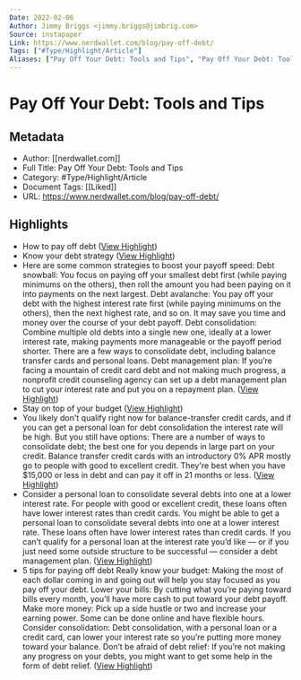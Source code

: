 ```yaml
---
Date: 2022-02-06
Author: Jimmy Briggs <jimmy.briggs@jimbrig.com>
Source: instapaper
Link: https://www.nerdwallet.com/blog/pay-off-debt/
Tags: ["#Type/Highlight/Article"]
Aliases: ["Pay Off Your Debt: Tools and Tips", "Pay Off Your Debt: Tools and Tips"]
---
```

# Pay Off Your Debt: Tools and Tips

## Metadata
- Author: [[nerdwallet.com]]
- Full Title: Pay Off Your Debt: Tools and Tips
- Category: #Type/Highlight/Article
- Document Tags: [[Liked]] 
- URL: https://www.nerdwallet.com/blog/pay-off-debt/

## Highlights
- How to pay off debt ([View Highlight](https://instapaper.com/read/1432475639/17062501))
- Know your debt strategy ([View Highlight](https://instapaper.com/read/1432475639/17062502))
- Here are some common strategies to boost your payoff speed:
  Debt snowball: You focus on paying off your smallest debt first (while paying minimums on the others), then roll the amount you had been paying on it into payments on the next largest.
  Debt avalanche: You pay off your debt with the highest interest rate first (while paying minimums on the others), then the next highest rate, and so on. It may save you time and money over the course of your debt payoff.
  Debt consolidation: Combine multiple old debts into a single new one, ideally at a lower interest rate, making payments more manageable or the payoff period shorter. There are a few ways to consolidate debt, including balance transfer cards and personal loans.
  Debt management plan: If you’re facing a mountain of credit card debt and not making much progress, a nonprofit credit counseling agency can set up a debt management plan to cut your interest rate and put you on a repayment plan. ([View Highlight](https://instapaper.com/read/1432475639/17062503))
- Stay on top of your budget ([View Highlight](https://instapaper.com/read/1432475639/17062505))
- You likely don't qualify right now for balance-transfer credit cards, and if you can get a personal loan for debt consolidation the interest rate will be high. But you still have options:
  There are a number of ways to consolidate debt; the best one for you depends in large part on your credit.
  Balance transfer credit cards with an introductory 0% APR mostly go to people with good to excellent credit. They're best when you have $15,000 or less in debt and can pay it off in 21 months or less. ([View Highlight](https://instapaper.com/read/1432475639/17062507))
- Consider a personal loan to consolidate several debts into one at a lower interest rate. For people with good or excellent credit, these loans often have lower interest rates than credit cards.
  You might be able to get a personal loan to consolidate several debts into one at a lower interest rate. These loans often have lower interest rates than credit cards.
  If you can’t qualify for a personal loan at the interest rate you’d like — or if you just need some outside structure to be successful — consider a debt management plan. ([View Highlight](https://instapaper.com/read/1432475639/17062508))
- 5 tips for paying off debt
  Really know your budget: Making the most of each dollar coming in and going out will help you stay focused as you pay off your debt.
  Lower your bills: By cutting what you’re paying toward bills every month, you’ll have more cash to put toward your debt payoff.
  Make more money: Pick up a side hustle or two and increase your earning power. Some can be done online and have flexible hours.
  Consider consolidation: Debt consolidation, with a personal loan or a credit card, can lower your interest rate so you’re putting more money toward your balance.
  Don’t be afraid of debt relief: If you’re not making any progress on your debts, you might want to get some help in the form of debt relief. ([View Highlight](https://instapaper.com/read/1432475639/17062510))
